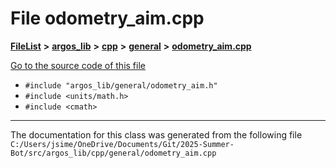 

# File odometry\_aim.cpp



[**FileList**](files.md) **>** [**argos\_lib**](dir_f9cbf5730473812e84551a5945ef39f8.md) **>** [**cpp**](dir_cf4b00708d9639a2579b4441eb30ca52.md) **>** [**general**](dir_16b6c439f6536703101f25e459a4699b.md) **>** [**odometry\_aim.cpp**](odometry__aim_8cpp.md)

[Go to the source code of this file](odometry__aim_8cpp_source.md)



* `#include "argos_lib/general/odometry_aim.h"`
* `#include <units/math.h>`
* `#include <cmath>`


































































------------------------------
The documentation for this class was generated from the following file `C:/Users/jsime/OneDrive/Documents/Git/2025-Summer-Bot/src/argos_lib/cpp/general/odometry_aim.cpp`

